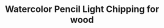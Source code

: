 ---
layout: product
title: "Watercolor Pencil Light Chipping for wood "
price: "150" 
desc: "Drvene bojice"
img_path: "/assets/img/AK10016.webp"
brand: "AK"
available: true
special_offer: false
new: false
soon: false
cat: "060000"
subcat: "060200"
subsubcat: "00"
sifra: "AK10016"
popular: false
spec: false
---